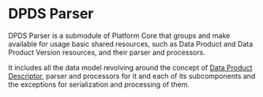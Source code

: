 # DPDS Parser

DPDS Parser is a submodule of Platform Core that groups and make available for usage basic shared resources, 
such as Data Product and Data Product Version resources, and their parser and processors.

It includes all the data model revolving around the concept of [Data Product Descriptor](../../../concepts/data-product-descriptor.md), 
parser and processors for it and each of its subcomponents and the exceptions for serialization and processing of them.